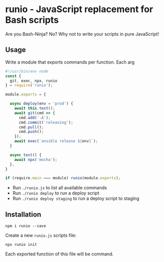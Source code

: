# runio - JavaScript replacement for Bash scripts

Are you Bash-Ninja? No?
Why not to write your scripts in pure JavaScript!

## Usage

Write a module that exports commands per function. 
Each arg

```js
#!/usr/bin/env node
const {
  git, exec, npx, runio
} = require('runio');

module.exports = {

  async deploy(env = 'prod') {
    await this.test();
    await git(cmd => {
      cmd.add('-A');
      cmd.commit('releasing');
      cmd.pull();
      cmd.push();      
    });
    await exec(`ansible release ${env}`);
  }

  async test() {
    await npx('mocha');
  },
}

if (require.main === module) runio(module.exports);
```

* Run `./runio.js` to list all available commands
* Run `./runio deploy` to run a deploy script
* Run `./runio deploy staging` to run a deploy script to staging

## Installation

```
npm i runio --save
```

Create a new `runio.js` scripts file:

```
npx runio init
```

Each exported function of this file will be command.

